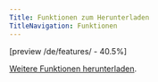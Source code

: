 ```yaml
---
Title: Funktionen zum Herunterladen
TitleNavigation: Funktionen
---
```

[preview /de/features/ - 40.5%]

[Weitere Funktionen herunterladen](/de/help/extensions-features).
